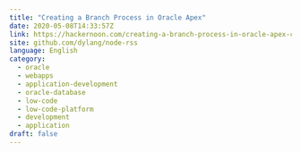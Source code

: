 ```yaml
---
title: "Creating a Branch Process in Oracle Apex"
date: 2020-05-08T14:33:57Z
link: https://hackernoon.com/creating-a-branch-process-in-oracle-apex-ch2c3yib?source=rss&utm_medium=RSS&utm_source=news.12bit.vn
site: github.com/dylang/node-rss
language: English
category:
  - oracle
  - webapps
  - application-development
  - oracle-database
  - low-code
  - low-code-platform
  - development
  - application
draft: false
---
```

